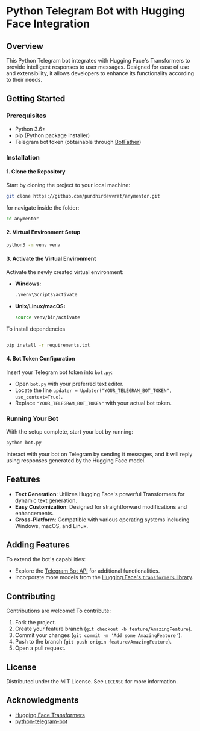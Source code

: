 # Python Telegram Bot with Hugging Face Integration

## Overview

This Python Telegram bot integrates with Hugging Face's Transformers to provide intelligent responses to user messages. Designed for ease of use and extensibility, it allows developers to enhance its functionality according to their needs.

## Getting Started

### Prerequisites

- Python 3.6+
- pip (Python package installer)
- Telegram bot token (obtainable through [BotFather](https://t.me/botfather))

### Installation

#### 1. Clone the Repository

Start by cloning the project to your local machine:

```bash
git clone https://github.com/pundhirdevvrat/anymentor.git

```
for navigate inside the folder:

```bash
cd anymentor
```

#### 2. Virtual Environment Setup

```bash
python3 -m venv venv

```
#### 3. Activate the Virtual Environment

Activate the newly created virtual environment:

- **Windows:**

  ```cmd
  .\venv\Scripts\activate
  ```

- **Unix/Linux/macOS:**

  ```bash
  source venv/bin/activate
  ```
To install dependencies

```bash

pip install -r requirements.txt

```


#### 4. Bot Token Configuration

Insert your Telegram bot token into `bot.py`:

- Open `bot.py` with your preferred text editor.
- Locate the line `updater = Updater("YOUR_TELEGRAM_BOT_TOKEN", use_context=True)`.
- Replace `"YOUR_TELEGRAM_BOT_TOKEN"` with your actual bot token.

### Running Your Bot

With the setup complete, start your bot by running:

```bash
python bot.py
```

Interact with your bot on Telegram by sending it messages, and it will reply using responses generated by the Hugging Face model.

## Features

- **Text Generation**: Utilizes Hugging Face's powerful Transformers for dynamic text generation.
- **Easy Customization**: Designed for straightforward modifications and enhancements.
- **Cross-Platform**: Compatible with various operating systems including Windows, macOS, and Linux.

## Adding Features

To extend the bot's capabilities:

- Explore the [Telegram Bot API](https://core.telegram.org/bots/api) for additional functionalities.
- Incorporate more models from the [Hugging Face's `transformers` library](https://huggingface.co/transformers/).

## Contributing

Contributions are welcome! To contribute:

1. Fork the project.
2. Create your feature branch (`git checkout -b feature/AmazingFeature`).
3. Commit your changes (`git commit -m 'Add some AmazingFeature'`).
4. Push to the branch (`git push origin feature/AmazingFeature`).
5. Open a pull request.

## License

Distributed under the MIT License. See `LICENSE` for more information.

## Acknowledgments

- [Hugging Face Transformers](https://huggingface.co/transformers/)
- [python-telegram-bot](https://python-telegram-bot.org/)
